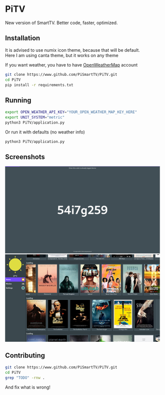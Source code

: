# PiTV
New version of SmartTV. Better code, faster, optimized.

## Installation
It is advised to use numix icon theme, because that will be default.<br />
Here I am using canta theme, but it works on any theme

If you want weather, you have to have [OpenWeatherMap](https://home.openweathermap.org/users/sign_up) account
```sh
git clone https://www.github.com/PiSmartTV/PiTV.git
cd PiTV
pip install -r requirements.txt
```


## Running

```sh
export OPEN_WEATHER_API_KEY="YOUR_OPEN_WEATHER_MAP_KEY_HERE"
export UNIT_SYSTEM="metric"
python3 PiTV/application.py
```
Or run it with defaults (no weather info)
```sh
python3 PiTV/application.py
```

## Screenshots
![](screenshots/Code.png?raw=true)
![](screenshots/Trending.png?raw=true)

## Contributing

```sh
git clone https://www.github.com/PiSmartTV/PiTV.git
cd PiTV
grep "TODO" -rnw .
```

And fix what is wrong!

